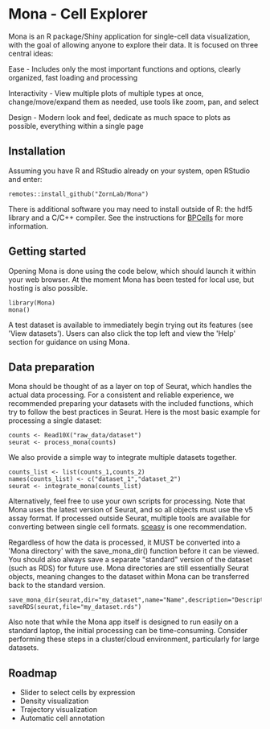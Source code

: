 # Mona - Cell Explorer

Mona is an R package/Shiny application for single-cell data visualization, with the goal of allowing anyone to explore their data. It is focused on three central ideas:


Ease - Includes only the most important functions and options, clearly organized, fast loading and processing 

Interactivity - View multiple plots of multiple types at once, change/move/expand them as needed, use tools like zoom, pan, and select

Design - Modern look and feel, dedicate as much space to plots as possible, everything within a single page


## Installation

Assuming you have R and RStudio already on your system, open RStudio and enter:

```
remotes::install_github("ZornLab/Mona")
```
There is additional software you may need to install outside of R: the hdf5 library and a C/C++ compiler. See the instructions for [BPCells](https://github.com/bnprks/BPCells) for more information.

## Getting started

Opening Mona is done using the code below, which should launch it within your web browser. At the moment Mona has been tested for local use, but hosting is also possible.

```
library(Mona)
mona()
```

A test dataset is available to immediately begin trying out its features (see 'View datasets'). Users can also click the top left and view the 'Help' section for guidance on using Mona.

## Data preparation

Mona should be thought of as a layer on top of Seurat, which handles the actual data processing. For a consistent and reliable experience, we recommended preparing your datasets with the included functions, which try to follow the best practices in Seurat. Here is the most basic example for processing a single dataset: 

```
counts <- Read10X("raw_data/dataset")
seurat <- process_mona(counts)
```

We also provide a simple way to integrate multiple datasets together. 

```
counts_list <- list(counts_1,counts_2)
names(counts_list) <- c("dataset_1","dataset_2")
seurat <- integrate_mona(counts_list)
```

Alternatively, feel free to use your own scripts for processing. Note that Mona uses the latest version of Seurat, and so all objects must use the v5 assay format. If processed outside Seurat, multiple tools are available for converting between single cell formats. [sceasy](https://github.com/cellgeni/sceasy) is one recommendation.

Regardless of how the data is processed, it MUST be converted into a 'Mona directory' with the save_mona_dir() function before it can be viewed. You should also always save a separate "standard" version of the dataset (such as RDS) for future use. Mona directories are still essentially Seurat objects, meaning changes to the dataset within Mona can be transferred back to the standard version.

```
save_mona_dir(seurat,dir="my_dataset",name="Name",description="Description",species="human")
saveRDS(seurat,file="my_dataset.rds")
```

Also note that while the Mona app itself is designed to run easily on a standard laptop, the initial processing can be time-consuming. Consider performing these steps in a cluster/cloud environment, particularly for large datasets.

## Roadmap

- Slider to select cells by expression
- Density visualization
- Trajectory visualization 
- Automatic cell annotation

